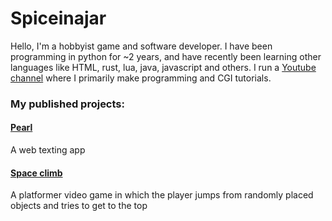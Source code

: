 # Spiceinajar

Hello, I'm a hobbyist game and software developer. I have been programming in python for ~2 years, and have recently been learning other languages like HTML, rust, lua, java, javascript and others. I run a [Youtube channel](https://www.youtube.com/@Spiceinajar/videos) where I primarily make programming and CGI tutorials.

### My published projects:
#### [Pearl](https://spiceinajar.itch.io/pearl)
A web texting app

#### [Space climb](https://spiceinajar.itch.io/space-climb)
A platformer video game in which the player jumps from randomly
placed objects and tries to get to the top
